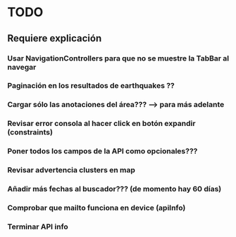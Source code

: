
# TODO

## Requiere explicación
### Usar NavigationControllers para que no se muestre la TabBar al navegar
### Paginación en los resultados de earthquakes ??

### Cargar sólo las anotaciones del área??? --> para más adelante

### Revisar error consola al hacer click en botón expandir (constraints)
### Poner todos los campos de la API como opcionales???
### Revisar advertencia clusters en map
### Añadir más fechas al buscador??? (de momento hay 60 días)

### Comprobar que mailto funciona en device (apiInfo)
### Terminar API info

